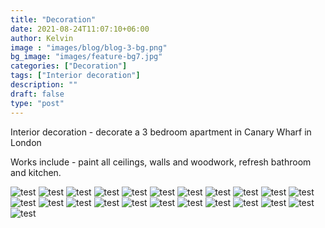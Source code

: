 ```yaml
---
title: "Decoration"
date: 2021-08-24T11:07:10+06:00
author: Kelvin
image : "images/blog/blog-3-bg.png"
bg_image: "images/feature-bg7.jpg"
categories: ["Decoration"]
tags: ["Interior decoration"]
description: ""
draft: false
type: "post"
---
```

Interior decoration  - decorate a 3 bedroom apartment in Canary Wharf in London 

Works include  - paint all ceilings, walls and woodwork, refresh bathroom and kitchen.



![test](/images/blog/blog-3%20(1).jpg)
![test](/images/blog/blog-3%20(2).jpg)
![test](/images/blog/blog-3%20(3).jpg)
![test](/images/blog/blog-3%20(4).jpg)
![test](/images/blog/blog-3%20(5).jpg)
![test](/images/blog/blog-3%20(6).jpg)
![test](/images/blog/blog-3%20(7).jpg)
![test](/images/blog/blog-3%20(8).jpg)
![test](/images/blog/blog-3%20(9).jpg)
![test](/images/blog/blog-3%20(10).jpg)
![test](/images/blog/blog-3%20(11).jpg)
![test](/images/blog/blog-3%20(12).jpg)
![test](/images/blog/blog-3%20(13).jpg)
![test](/images/blog/blog-3%20(14).jpg)
![test](/images/blog/blog-3%20(15).jpg)
![test](/images/blog/blog-3%20(16).jpg)
![test](/images/blog/blog-3%20(17).jpg)
![test](/images/blog/blog-3%20(18).jpg)
![test](/images/blog/blog-3%20(19).jpg)
![test](/images/blog/blog-3%20(20).jpg)
![test](/images/blog/blog-3%20(21).jpg)
![test](/images/blog/blog-3%20(22).jpg)
![test](/images/blog/blog-3%20(23).jpg)
